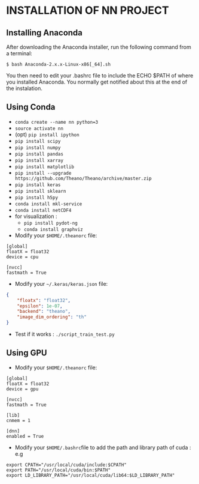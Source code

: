 INSTALLATION OF NN PROJECT
==========================

Installing Anaconda
-------------------
After downloading the Anaconda installer, run the following command from a terminal:
```Shell
$ bash Anaconda-2.x.x-Linux-x86[_64].sh
```
You then need to edit your .bashrc file to include the ECHO $PATH of where you installed Anaconda.
You normally get notified about this at the end of the instalation.

Using Conda
-----------
* `conda create --name nn python=3`
* `source activate nn`
* (opt) `pip install ipython`
* `pip install scipy`
* `pip install numpy`
* `pip install pandas`
* `pip install xarray`
* `pip install matplotlib`
* `pip install --upgrade https://github.com/Theano/Theano/archive/master.zip`
* `pip install keras`
* `pip install sklearn`
* `pip install h5py`
* `conda install mkl-service`
* `conda install netCDF4`
* for visualization :
  * `pip install pydot-ng`
  * `conda install graphviz`
* Modify your `$HOME/.theanorc` file:
```Shell
[global]
floatX = float32
device = cpu

[nvcc]
fastmath = True
```
* Modify your `~/.keras/keras.json` file:
```JSON
{
    "floatx": "float32",
    "epsilon": 1e-07,
    "backend": "theano",
    "image_dim_ordering": "th"
}
```
* Test if it works : `./script_train_test.py`

Using GPU
---------
* Modify your `$HOME/.theanorc` file:
```Shell
[global]
floatX = float32
device = gpu

[nvcc]
fastmath = True

[lib]
cnmem = 1

[dnn]
enabled = True
```
* Modify your `$HOME/.bashrc`file to add the path and library path of cuda :
e.g
```
export CPATH="/usr/local/cuda/include:$CPATH"
export PATH="/usr/local/cuda/bin:$PATH"
export LD_LIBRARY_PATH="/usr/local/cuda/lib64:$LD_LIBRARY_PATH"


